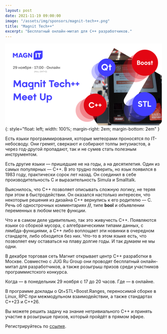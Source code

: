 ```yaml
---
layout: post
date: 2021-11-19 09:00:00
image: "/assets/img/sponsors/magnit-tech++.png"
title: "Magnit Tech++"
excerpt: "Бесплатный онлайн-митап для C++ разработчиков."
---
```


![Magnit Tech++](/assets/img/sponsors/magnit-tech++.png){: style="float: left; width: 100%; margin-right: 2em; margin-bottom: 2em" }

Есть языки программирования, которые метеорами проносятся по IT-небосводу. Они гремят, сверкают и собирают толпы энтузиастов, а через год-другой пропадают, так и не сумев стать полезным инструментом.

Есть другие языки — пришедшие не на годы, а на десятилетия. Один из самых популярных — C++.
В это трудно поверить, но язык появился в 1983 году, практически сорок лет назад. Он соединил в себе производительность C и выразительность Simula и Smalltalk.

Выяснилось, что C++ позволяет описывать сложную логику, не теряя при этом в быстродействии. Он оказался настолько интересен, что некоторые решения из дизайна C++ вернулись к его родителю — C.
Речь об однострочных комментариях **//**, типе **bool** и объявлении переменных в любом месте функции.

Что и в самом деле удивительно, так это живучесть C++. Появляются языки со сборкой мусора, с алгебраическими типами данных, с лямбда-функциями, а C++ либо воплощает эти новинки в очередном стандарте, либо обходится без них. Что-то в этом языке есть, что позволяет ему оставаться на плаву долгие годы. И так думаем не мы одни.

В декабре торговая сеть Магнит открывает центр C++ разработки в Москве. Совместно с JUG Ru Group они проводят бесплатный онлайн-митап для разработчиков, а также розыгрыш призов среди участников программистского конкурса.

Когда — в понедельник 29 ноября с 17 до 20 часов. Где — в онлайне.

В программе доклады о Qt+STL+Boost.Ranges, переносимой сборке в Linux, RPC при межмодульном взаимодействии, а также стандартах C++23 и C++26.

Вы можете решить задачу на знание нетривиального C++ и принять участие в розыгрыше призов, который пройдёт в прямом эфире.

Регистрируйтесь по [ссылке](https://bit.ly/3Do3tzX).
